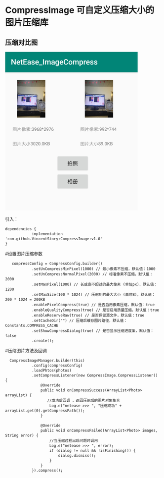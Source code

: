 # CompressImage 可自定义压缩大小的图片压缩库

## 压缩对比图

![效果图](https://github.com/VincentStory/CompressImage/blob/master/example.png)


引入：

```
dependencies {
	        implementation 'com.github.VincentStory:CompressImage:v1.0'
}

``` 



#设置图片压缩参数

       compressConfig = CompressConfig.builder()
                .setUnCompressMinPixel(1000) // 最小像素不压缩，默认值：1000
                .setUnCompressNormalPixel(2000) // 标准像素不压缩，默认值：2000
                .setMaxPixel(1000) // 长或宽不超过的最大像素 (单位px)，默认值：1200
                .setMaxSize(100 * 1024) // 压缩到的最大大小 (单位B)，默认值：200 * 1024 = 200KB
                .enablePixelCompress(true) // 是否启用像素压缩，默认值：true
                .enableQualityCompress(true) // 是否启用质量压缩，默认值：true
                .enableReserveRaw(true) // 是否保留源文件，默认值：true
                .setCacheDir("") // 压缩后缓存图片路径，默认值：Constants.COMPRESS_CACHE
                .setShowCompressDialog(true) // 是否显示压缩进度条，默认值：false
                .create();
                
  #压缩图片方法及回调
                
      CompressImageManager.builder(this)
                .config(compressConfig)
                .loadPhtos(photos)
                .setCompressListener(new CompressImage.CompressListener() {
                    @Override
                    public void onCompressSuccess(ArrayList<Photo> arrayList) {
                       //成功后回调 ，返回压缩后的图片对象集合
                        Log.e("netease >>> ", "压缩成功" + arrayList.get(0).getCompressPath());
                    }

                    @Override
                    public void onCompressFailed(ArrayList<Photo> images, String error) {
                        //当压缩过程出现问题时调用
                        Log.e("netease >>> ", error);
                        if (dialog != null && !isFinishing()) {
                            dialog.dismiss();
                        }
                    }
                }).compress();
